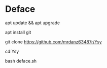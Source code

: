 # Deface
apt update && apt upgrade

apt install git

git clone https://github.com/mrdanz63487r/Ysy

cd Ysy

bash deface.sh

